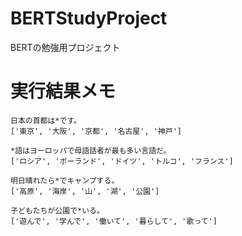 # BERTStudyProject

BERTの勉強用プロジェクト

# 実行結果メモ

```
日本の首都は*です。
['東京', '大阪', '京都', '名古屋', '神戸']
```

```
*語はヨーロッパで母語話者が最も多い言語だ。
['ロシア', 'ポーランド', 'ドイツ', 'トルコ', 'フランス']
```

```
明日晴れたら*でキャンプする。
['高原', '海岸', '山', '湖', '公園']
```

```
子どもたちが公園で*いる。
['遊んで', '学んで', '働いて', '暮らして', '歌って']
```


